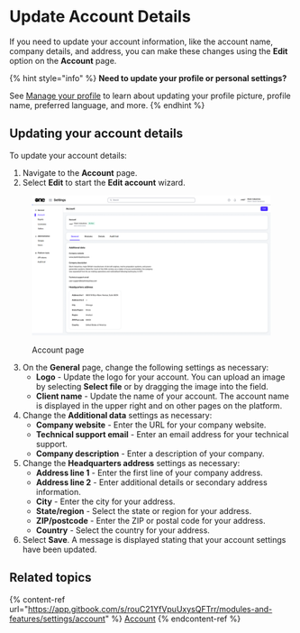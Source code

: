 # Update Account Details

If you need to update your account information, like the account name, company details, and address, you can make these changes using the **Edit** option on the **Account** page.&#x20;

{% hint style="info" %}
**Need to update your profile or personal settings?**

See [Manage your profile](../../../marketplace-platform/getting-started/interface/manage-profile.md) to learn about updating your profile picture, profile name, preferred language, and more.
{% endhint %}

## Updating your account details

To update your account details:

1. Navigate to the **Account** page.
2. Select **Edit** to start the **Edit account** wizard.

<figure><img src="../../../.gitbook/assets/settings_account_page.png" alt=""><figcaption><p>Account page</p></figcaption></figure>

3. On the **General** page, change the following settings as necessary:
   * **Logo** - Update the logo for your account. You can upload an image by selecting **Select file** or by dragging the image into the field.
   * **Client name** - Update the name of your account. The account name is displayed in the upper right and on other pages on the platform.
4. Change the **Additional data** settings as necessary:
   * **Company website** - Enter the URL for your company website.
   * **Technical support email** - Enter an email address for your technical support.
   * **Company description** - Enter a description of your company.
5. Change the **Headquarters address** settings as necessary:
   * **Address line 1** - Enter the first line of your company address.
   * **Address line 2** - Enter additional details or secondary address information.
   * **City** - Enter the city for your address.
   * **State/region** - Select the state or region for your address.
   * **ZIP/postcode** - Enter the ZIP or postal code for your address.
   * **Country** - Select the country for your address.
6. Select **Save**. A message is displayed stating that your account settings have been updated.

## Related topics

{% content-ref url="https://app.gitbook.com/s/rouC21YfVpuUxysQFTrr/modules-and-features/settings/account" %}
[Account](https://app.gitbook.com/s/rouC21YfVpuUxysQFTrr/modules-and-features/settings/account)
{% endcontent-ref %}
